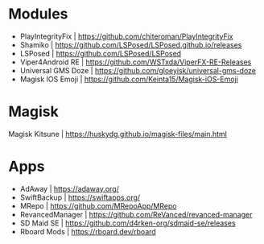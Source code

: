 # Modules 

- PlayIntegrityFix | https://github.com/chiteroman/PlayIntegrityFix
- Shamiko | https://github.com/LSPosed/LSPosed.github.io/releases
- LSPosed | https://github.com/LSPosed/LSPosed
- Viper4Android RE | https://github.com/WSTxda/ViperFX-RE-Releases
- Universal GMS Doze | https://github.com/gloeyisk/universal-gms-doze
- Magisk IOS Emoji | https://github.com/Keinta15/Magisk-iOS-Emoji

# Magisk 

Magisk Kitsune | https://huskydg.github.io/magisk-files/main.html

# Apps

- AdAway | https://adaway.org/
- SwiftBackup | https://swiftapps.org/
- MRepo | https://github.com/MRepoApp/MRepo
- RevancedManager | https://github.com/ReVanced/revanced-manager
- SD Maid SE | https://github.com/d4rken-org/sdmaid-se/releases 
- Rboard Mods | https://rboard.dev/rboard


